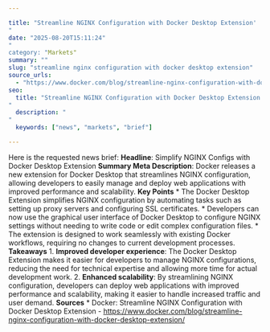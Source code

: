 ```yaml
---

title: "Streamline NGINX Configuration with Docker Desktop Extension'"
date: "2025-08-20T15:11:24""
category: "Markets"
summary: ""
slug: "streamline nginx configuration with docker desktop extension"
source_urls:
  - "https://www.docker.com/blog/streamline-nginx-configuration-with-docker-desktop-extension/"
seo:
  title: "Streamline NGINX Configuration with Docker Desktop Extension | Hash n Hedge'"
  description: ""
  keywords: ["news", "markets", "brief"]

---
```

Here is the requested news brief:  **Headline**: Simplify NGINX Configs with Docker Desktop Extension  **Summary Meta Description**: Docker releases a new extension for Docker Desktop that streamlines NGINX configuration, allowing developers to easily manage and deploy web applications with improved performance and scalability.  **Key Points**  * The Docker Desktop Extension simplifies NGINX configuration by automating tasks such as setting up proxy servers and configuring SSL certificates. * Developers can now use the graphical user interface of Docker Desktop to configure NGINX settings without needing to write code or edit complex configuration files. * The extension is designed to work seamlessly with existing Docker workflows, requiring no changes to current development processes.  **Takeaways**  1. **Improved developer experience**: The Docker Desktop Extension makes it easier for developers to manage NGINX configurations, reducing the need for technical expertise and allowing more time for actual development work. 2. **Enhanced scalability**: By streamlining NGINX configuration, developers can deploy web applications with improved performance and scalability, making it easier to handle increased traffic and user demand.  **Sources**  * Docker: Streamline NGINX Configuration with Docker Desktop Extension - https://www.docker.com/blog/streamline-nginx-configuration-with-docker-desktop-extension/ 
